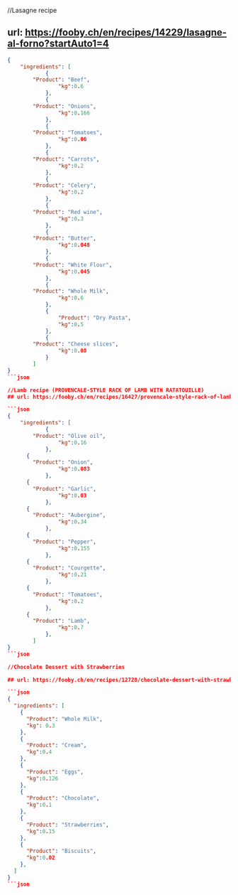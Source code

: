 //Lasagne recipe
## url: https://fooby.ch/en/recipes/14229/lasagne-al-forno?startAuto1=4

```json
{
    "ingredients": [
			{
        "Product": "Beef",
				"kg":0.6
			},
			{
        "Product": "Onions",
				"kg":0.166
			},
			{
        "Product": "Tomatoes",
				"kg":0.06
			},
			{
        "Product": "Carrots",
				"kg":0.2
			},
			{
        "Product": "Celery",
				"kg":0.2
			},
			{
        "Product": "Red wine",
				"kg":0.3
			},
			{
        "Product": "Butter",
				"kg":0.048
			},
			{
        "Product": "White Flour",
				"kg":0.045
			},
			{
        "Product": "Whole Milk",
				"kg":0.6
			},
			{
				"Product": "Dry Pasta",
				"kg":0.5
			},
			{
        "Product": "Cheese slices",
				"kg":0.08
			}
		]
}
```json

//Lamb recipe (PROVENCALE-STYLE RACK OF LAMB WITH RATATOUILLE)
## url: https://fooby.ch/en/recipes/16427/provencale-style-rack-of-lamb-with-ratatouille?startAuto1=0

```json
{
    "ingredients": [
			{
        "Product": "Olive oil",
				"kg":0.16
			},
      {
        "Product": "Onion",
				"kg":0.083
			},
      {
        "Product": "Garlic",
				"kg":0.03
			},
      {
        "Product": "Aubergine",
				"kg":0.34
			},
      {
        "Product": "Pepper",
				"kg":0.155
			},
      {
        "Product": "Courgette",
				"kg":0.21
			},
      {
        "Product": "Tomatoes",
				"kg":0.2
			},
      {
        "Product": "Lamb",
				"kg":0.7
			},
		]
}
```json

//Chocolate Dessert with Strawberries

## url: https://fooby.ch/en/recipes/12728/chocolate-dessert-with-strawberries?startAuto1=4

```json
{
  "ingredients": [
    {
      "Product": "Whole Milk",
      "kg": 0.3
    },
    {
      "Product": "Cream",
      "kg":0.4
    },
    {
      "Product": "Eggs",
      "kg":0.126
    },
    {
      "Product": "Chocolate",
      "kg":0.1
    },
    {
      "Product": "Strawberries",
      "kg":0.15
    },
    {
      "Product": "Biscuits",
      "kg":0.02
    },
  ]
}
```json
